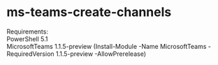 # ms-teams-create-channels

Requirements:  
PowerShell 5.1  
MicrosoftTeams 1.1.5-preview (Install-Module -Name MicrosoftTeams -RequiredVersion 1.1.5-preview -AllowPrerelease)
